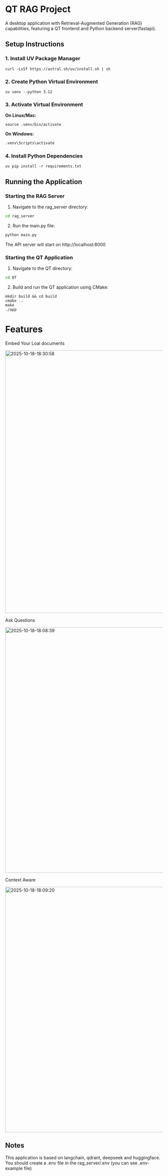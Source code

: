 
# QT RAG Project

A desktop application with Retrieval-Augmented Generation (RAG) capabilities, featuring a QT frontend and Python backend server(fastapi).

## Setup Instructions

### 1. Install UV Package Manager
```
curl -LsSf https://astral.sh/uv/install.sh | sh
```

### 2. Create Python Virtual Environment
```
uv venv --python 3.12
```

### 3. Activate Virtual Environment
**On Linux/Mac:**
```
source .venv/bin/activate
```

**On Windows:**
```cmd
.venv\Scripts\activate
```

### 4. Install Python Dependencies
```
uv pip install -r requirements.txt
```

## Running the Application

### Starting the RAG Server
1. Navigate to the rag_server directory:
```bash
cd rag_server
```

2. Run the main.py file:
```bash
python main.py
```
The API server will start on http://localhost:8000

### Starting the QT Application
1. Navigate to the QT directory:
```bash
cd QT
```

2. Build and run the QT application using CMake:
```
mkdir build && cd build
cmake ..
make
./app
```
# Features

Embed Your Loal documents

<img width="1479" height="838" alt="2025-10-18-18:30:58" src="https://github.com/user-attachments/assets/66561c5d-f60a-4035-a9c3-ee459095c772" />

Ask Questions

<img width="1397" height="783" alt="2025-10-18-18:08:39" src="https://github.com/user-attachments/assets/bc02fcd0-2654-4a28-9249-7af5882b1843" />

Context Aware

<img width="1397" height="783" alt="2025-10-18-18:09:20" src="https://github.com/user-attachments/assets/a440fc23-ab9a-4b9d-957b-f16730a69773" />

## Notes
This application is based on langchain, qdrant, deepseek and huggingface.
You should create a .env file in the rag_server/.env (you can see .env-example file)

